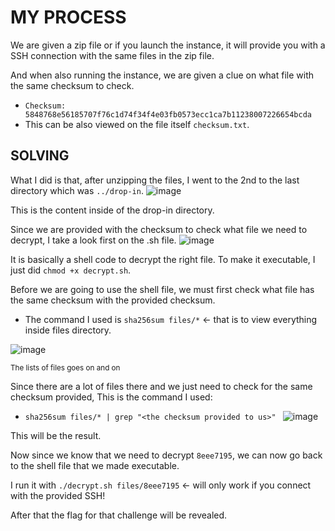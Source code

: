 # MY PROCESS

We are given a zip file or if you launch the instance, it will provide you with a SSH connection with the same files in the zip file.

And when also running the instance, we are given a clue on what file with the same checksum to check.
- ```Checksum: 5848768e56185707f76c1d74f34f4e03fb0573ecc1ca7b11238007226654bcda```
- This can be also viewed on the file itself ```checksum.txt```.

## SOLVING

What I did is that, after unzipping the files, I went to the 2nd to the last directory which was ```../drop-in```.
![image](https://github.com/user-attachments/assets/58aa0636-e625-4572-9351-e0b1c1c9812d)

This is the content inside of the drop-in directory.

Since we are provided with the checksum to check what file we need to decrypt, I take a look first on the .sh file.
![image](https://github.com/user-attachments/assets/b7c0d1ec-1951-4507-9936-7c69defdbf59)

It is basically a shell code to decrypt the right file. To make it executable, I just did ```chmod +x decrypt.sh```.

Before we are going to use the shell file, we must first check what file has the same checksum with the provided checksum.
- The command I used is ```sha256sum files/*``` <- that is to view everything inside files directory.

![image](https://github.com/user-attachments/assets/47b84086-9ccf-462b-b5ed-df557cb395a2)

<sub>The lists of files goes on and on</sub>

Since there are a lot of files there and we just need to check for the same checksum provided, This is the command I used:
- ```sha256sum files/* | grep "<the checksum provided to us>" ```
![image](https://github.com/user-attachments/assets/f8696aad-edef-4580-a6fb-63aec5ab5fb3)

This will be the result.

Now since we know that we need to decrypt ```8eee7195```, we can now go back to the shell file that we made executable.

I run it with ```./decrypt.sh files/8eee7195``` <- will only work if you connect with the provided SSH!

After that the flag for that challenge will be revealed.
